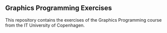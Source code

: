 ## Graphics Programming Exercises

This repository contains the exercises of the Graphics Programming course from the IT University of Copenhagen. 
